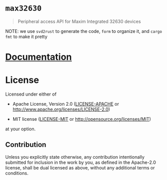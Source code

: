 # `max32630`

> Peripheral access API for Maxim Integrated 32630 devices

NOTE: we use `svd2rust` to generate the code, `form` to organize it, and `cargo fmt` to make it pretty

# [Documentation](https://docs.rs/max32630_svd)

# License

Licensed under either of

- Apache License, Version 2.0 ([LICENSE-APACHE](LICENSE-APACHE) or
  http://www.apache.org/licenses/LICENSE-2.0)

- MIT license ([LICENSE-MIT](LICENSE-MIT) or http://opensource.org/licenses/MIT)

at your option.

## Contribution

Unless you explicitly state otherwise, any contribution intentionally submitted
for inclusion in the work by you, as defined in the Apache-2.0 license, shall be
dual licensed as above, without any additional terms or conditions.
